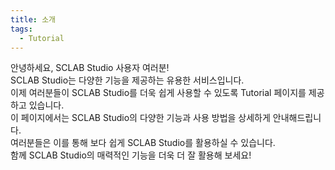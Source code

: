```yaml
---
title: 소개
tags:
  - Tutorial
---
```



안녕하세요, SCLAB Studio 사용자 여러분!<br />
SCLAB Studio는 다양한 기능을 제공하는 유용한 서비스입니다.<br />
이제 여러분들이 SCLAB Studio를 더욱 쉽게 사용할 수 있도록 Tutorial 페이지를 제공하고 있습니다.<br />
이 페이지에서는 SCLAB Studio의 다양한 기능과 사용 방법을 상세하게 안내해드립니다.<br />
여러분들은 이를 통해 보다 쉽게 SCLAB Studio를 활용하실 수 있습니다.<br />
함께 SCLAB Studio의 매력적인 기능을 더욱 더 잘 활용해 보세요!
